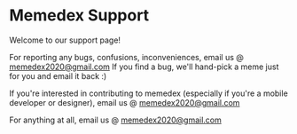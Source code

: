 # Memedex Support

Welcome to our support page!

For reporting any bugs, confusions, inconveniences, email us @ memedex2020@gmail.com
If you find a bug, we'll hand-pick a meme just for you and email it back :)

If you're interested in contributing to memedex (especially if you're a mobile developer or designer), email us @ memedex2020@gmail.com

For anything at all, email us @ memedex2020@gmail.com



